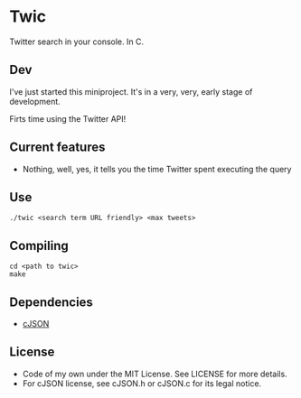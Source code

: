 Twic
====
Twitter search in your console. In C.

Dev
---
I've just started this miniproject. It's in a very, very, early stage of development.

Firts time using the Twitter API!

Current features
----------------
* Nothing, well, yes, it tells you the time Twitter spent executing the query

Use
---
    ./twic <search term URL friendly> <max tweets>

Compiling
---------
    cd <path to twic>
    make

Dependencies
------------
* [cJSON][1]

License
-------
* Code of my own under the MIT License. See LICENSE for more details.
* For cJSON license, see cJSON.h or cJSON.c for its legal notice.

[1]: http://sourceforge.net/projects/cjson/
